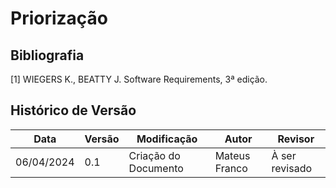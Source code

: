 # Priorização

## Bibliografia

[1] WIEGERS K., BEATTY J. Software Requirements, 3ª edição.

## Histórico de Versão

| Data       | Versão | Modificação      | Autor      | Revisor |
|------------|--------|------------------|------------|---------|
| 06/04/2024 | 0.1    | Criação do Documento | Mateus Franco | À ser revisado  |